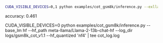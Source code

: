 ```bash
CUDA_VISIBLE_DEVICES=0,1 python examples/cot_gsm8k/inference.py --exllama_model_dir $LLAMA2_CKPTS --exllama_lora_dir None --exllama_mem_map '[16,22]' | tee cot_log.log
```
accuracy: 0.461

CUDA_VISIBLE_DEVICES=0 python examples/cot_gsm8k/inference.py --base_lm hf --hf_path meta-llama/Llama-2-13b-chat-hf --log_dir logs/gsm8k_cot_v1.1 --hf_quantized 'nf4' | tee cot_log.log